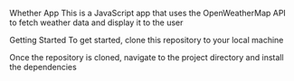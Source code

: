Whether App
This is a JavaScript app that uses the OpenWeatherMap API to fetch weather data and display it to the user

Getting Started
To get started, clone this repository to your local machine

Once the repository is cloned, navigate to the project directory and install the dependencies
